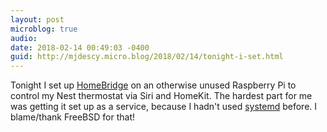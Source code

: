```yaml
---
layout: post
microblog: true
audio: 
date: 2018-02-14 00:49:03 -0400
guid: http://mjdescy.micro.blog/2018/02/14/tonight-i-set.html
---
```

Tonight I set up [HomeBridge](https://github.com/nfarina/homebridge) on an otherwise unused Raspberry Pi to control my Nest thermostat via Siri and HomeKit. The hardest part for me was getting it set up as a service, because I hadn't used [systemd](https://en.wikipedia.org/wiki/Systemd) before. I blame/thank FreeBSD for that!
